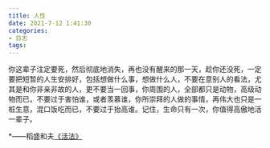```yaml
---
title: 人性
date: 2021-7-12 1:41:30
categories:
- 日志
tags:
---
```


你这辈子注定要死，然后彻底地消失，再也没有醒来的那一天，趁你还没死，一定要把短暂的人生安排好，包括想做什么事，想做什么人，不要在意别人的看法，尤其是和你非亲非故的人，更不要当一回事，你周围的人，全部都只是动物，高级动物而已，不要过于害怕谁，或者羡慕谁，你所崇拜的人做的事情，再伟大也只是一桩生意，混口饭吃而已，不要过于抬高谁。记住，生命只有一次，你值得高傲地活一辈子。



*——稻盛和夫[《活法》](https://sn9.us/file/7602144-423459462*)

